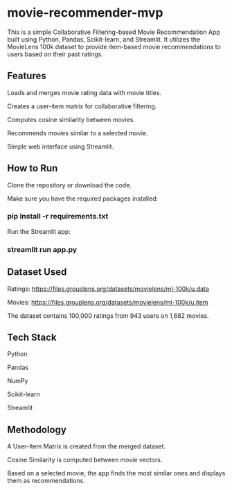 # movie-recommender-mvp

This is a simple Collaborative Filtering-based Movie Recommendation App built using Python, Pandas, Scikit-learn, and Streamlit. It utilizes the MovieLens 100k dataset to provide item-based movie recommendations to users based on their past ratings.

## Features
Loads and merges movie rating data with movie titles.

Creates a user-item matrix for collaborative filtering.

Computes cosine similarity between movies.

Recommends movies similar to a selected movie.

Simple web interface using Streamlit.

## How to Run
Clone the repository or download the code.

Make sure you have the required packages installed:

### pip install -r requirements.txt

Run the Streamlit app:


### streamlit run app.py


## Dataset Used
Ratings: https://files.grouplens.org/datasets/movielens/ml-100k/u.data

Movies: https://files.grouplens.org/datasets/movielens/ml-100k/u.item

The dataset contains 100,000 ratings from 943 users on 1,682 movies.

## Tech Stack

Python

Pandas

NumPy

Scikit-learn

Streamlit

## Methodology

A User-Item Matrix is created from the merged dataset.

Cosine Similarity is computed between movie vectors.

Based on a selected movie, the app finds the most similar ones and displays them as recommendations.

